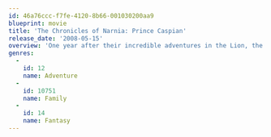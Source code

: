 ```yaml
---
id: 46a76ccc-f7fe-4120-8b66-001030200aa9
blueprint: movie
title: 'The Chronicles of Narnia: Prince Caspian'
release_date: '2008-05-15'
overview: 'One year after their incredible adventures in the Lion, the Witch and the Wardrobe, Peter, Edmund, Lucy and Susan Pevensie return to Narnia to aid a young prince whose life has been threatened by the evil King Miraz. Now, with the help of a colorful cast of new characters, including Trufflehunter the badger and Nikabrik the dwarf, the Pevensie clan embarks on an incredible quest to ensure that Narnia is returned to its rightful heir.'
genres:
  -
    id: 12
    name: Adventure
  -
    id: 10751
    name: Family
  -
    id: 14
    name: Fantasy
---
```

